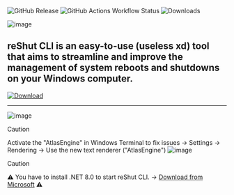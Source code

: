 ![GitHub Release](https://img.shields.io/github/v/release/elnino0916/reshut-cli?style=for-the-badge) ![GitHub Actions Workflow Status](https://img.shields.io/github/actions/workflow/status/elnino0916/reshut-cli/codeql.yml?style=for-the-badge) ![Downloads](https://img.shields.io/github/downloads/elnino0916/reShut-CLI/total?style=for-the-badge)

![image](https://github.com/elNino0916/reShut-CLI/assets/84574414/a0b9738f-8cee-4b65-98ae-583e01182d11)

 
## reShut CLI is an easy-to-use (useless xd) tool that aims to streamline and improve the management of system reboots and shutdowns on your Windows computer.
[![Download](https://custom-icon-badges.demolab.com/badge/-Download-grey?style=for-the-badge&logo=Windows&logoColor=white "Download reShut CLI")](https://github.com/elNino0916/reShut-CLI/releases/latest/download/reShut-Installer.exe)

----------------------
![image](https://github.com/user-attachments/assets/6bc5bb54-7561-43e1-8993-a53486f2b690)

> [!CAUTION]
> Activate the "AtlasEngine" in Windows Terminal to fix issues -> Settings -> Rendering -> Use the new text renderer ("AtlasEngine")
 ![image](https://github.com/elNino0916/reShut-CLI/assets/84574414/8d6863d7-3d64-484d-98b2-9da6f12e7cbe)

> [!CAUTION]
> ⚠️ You have to install .NET 8.0 to start reShut CLI. -> [Download from Microsoft](https://dotnet.microsoft.com/en-us/download/dotnet/thank-you/runtime-desktop-8.0.0-windows-x64-installer?cid=getdotnetcore) ⚠️

